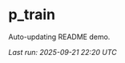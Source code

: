 # p_train

Auto-updating README demo.

<!--START_SECTION:status-->
_Last run: 2025-09-21 22:20 UTC_
<!--END_SECTION:status-->





























































































































































































































































































































































































































































































































































































































































































